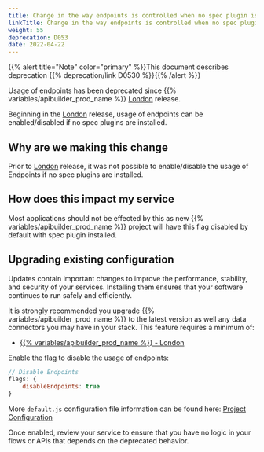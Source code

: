 ```yaml
---
title: Change in the way endpoints is controlled when no spec plugin is installed
linkTitle: Change in the way endpoints is controlled when no spec plugin is installed
weight: 55
deprecation: D053
date: 2022-04-22
---
```


{{% alert title="Note" color="primary" %}}This document describes deprecation {{% deprecation/link D0530 %}}{{% /alert %}}

Usage of endpoints has been deprecated since {{% variables/apibuilder_prod_name %}} [London](/docs/release_notes/london) release.

Beginning in the [London](/docs/release_notes/london) release, usage of endpoints can be enabled/disabled if no spec plugins are installed.

## Why are we making this change

Prior to [London](/docs/release_notes/london) release, it was not possible to enable/disable the usage of Endpoints if no spec plugins are installed.

## How does this impact my service

Most applications should not be effected by this as new {{% variables/apibuilder_prod_name %}} project will have this flag disabled by default with spec plugin installed.

## Upgrading existing configuration

Updates contain important changes to improve the performance, stability, and security of your services. Installing them ensures that your software continues to run safely and efficiently.

It is strongly recommended you upgrade {{% variables/apibuilder_prod_name %}} to the latest version as well any data connectors you may have in your stack. This feature requires a minimum of:

* [{{% variables/apibuilder_prod_name %}} - London](/docs/release_notes/london)

Enable the flag to disable the usage of endpoints:

```javascript
// Disable Endpoints
flags: {
    disableEndpoints: true
}
```

More `default.js` configuration file information can be found here: [Project Configuration](/docs/developer_guide/project/configuration/project_configuration/#flags)

Once enabled, review your service to ensure that you have no logic in your flows or APIs that depends on the deprecated behavior.

